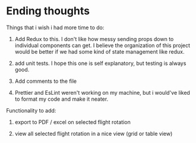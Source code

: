 # Ending thoughts

Things that i wish i had more time to do:

1) Add Redux to this. I don't like how messy sending props down to individual components can get. I believe the organization of this project would be better if we had 
some kind of state management like redux.

2) add unit tests. I hope this one is self explanatory, but testing is always good.

3) Add comments to the file

4) Prettier and EsLint weren't working on my machine, but i would've liked to format my code and make it neater.

Functionality to add:

1) export to PDF / excel on selected flight rotation

2) view all selected flight rotation in a nice view (grid or table view)